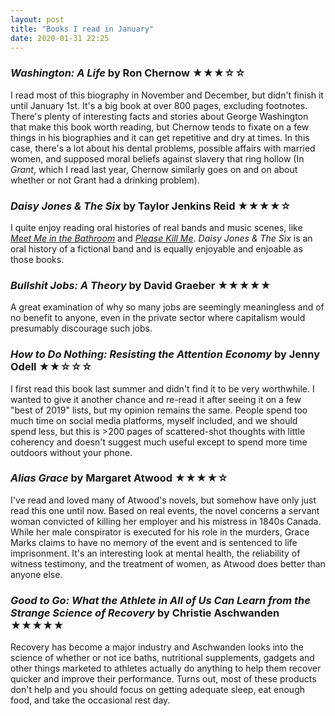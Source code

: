 ```yaml
---
layout: post
title: "Books I read in January"
date: 2020-01-31 22:25
---
```


### *Washington: A Life* by Ron Chernow ★★★☆☆

I read most of this biography in November and December, but didn't finish it until January 1st. It's a big book at over 800 pages, excluding footnotes. There's plenty of interesting facts and stories about George Washington that make this book worth reading, but Chernow tends to fixate on a few things in his biographies and it can get repetitive and dry at times. In this case, there's a lot about his dental problems, possible affairs with married women, and supposed moral beliefs against slavery that ring hollow (In *Grant*, which I read last year, Chernow similarly goes on and on about whether or not Grant had a drinking problem).

### *Daisy Jones & The Six* by Taylor Jenkins Reid ★★★★☆

I quite enjoy reading oral histories of real bands and music scenes, like [*Meet Me in the Bathroom*](https://www.amazon.com/Meet-Me-Bathroom-Rebirth-2001-2011/dp/0062233106/) and [*Please Kill Me*](https://www.amazon.com/Please-Kill-Me-Uncensored-History-ebook/dp/B00F21WW6W/). *Daisy Jones & The Six* is an oral history of a fictional band and is equally enjoyable and enjoable as those books.

### *Bullshit Jobs: A Theory* by David Graeber ★★★★★

A great examination of why so many jobs are seemingly meaningless and of no benefit to anyone, even in the private sector where capitalism would presumably discourage such jobs.

### *How to Do Nothing: Resisting the Attention Economy* by Jenny Odell ★★☆☆☆

I first read this book last summer and didn't find it to be very worthwhile. I wanted to give it another chance and re-read it after seeing it on a few "best of 2019" lists, but my opinion remains the same. People spend too much time on social media platforms, myself included, and we should spend less, but this is >200 pages of scattered-shot thoughts with little coherency and doesn't suggest much useful except to spend more time outdoors without your phone.

### *Alias Grace* by Margaret Atwood ★★★★☆

I've read and loved many of Atwood's novels, but somehow have only just read this one until now. Based on real events, the novel concerns a servant woman convicted of killing her employer and his mistress in 1840s Canada. While her male conspirator is executed for his role in the murders, Grace Marks claims to have no memory of the event and is sentenced to life imprisonment. It's an interesting look at mental health, the reliability of witness testimony, and the treatment of women, as Atwood does better than anyone else.

### *Good to Go: What the Athlete in All of Us Can Learn from the Strange Science of Recovery* by Christie Aschwanden ★★★★★

Recovery has become a major industry and Aschwanden looks into the science of whether or not ice baths, nutritional supplements, gadgets and other things marketed to athletes actually do anything to help them recover quicker and improve their performance. Turns out, most of these products don't help and you should focus on getting adequate sleep, eat enough food, and take the occasional rest day.
 